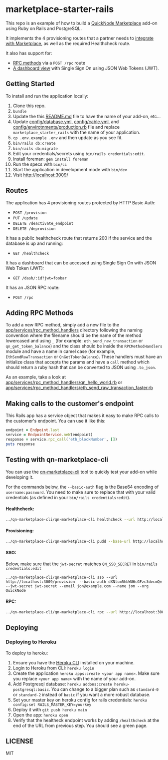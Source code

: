 # marketplace-starter-rails

This repo is an example of how to build a [QuickNode Marketplace](https://quicknode.com/marketplace) add-on using Ruby on Rails and PostgreSQL.

It implements the 4 provisioning routes that a partner needs to [integrate with Marketplace](https://www.quicknode.com/guides/quicknode-products/marketplace/how-provisioning-works-for-marketplace-partners/), as well as the required Healthcheck route.

It also has support for:

- [RPC methods](https://www.quicknode.com/guides/quicknode-products/marketplace/how-to-create-an-rpc-add-on-for-marketplace/) via a `POST /rpc` route
- [A dashboard view](https://www.quicknode.com/guides/quicknode-products/marketplace/how-sso-works-for-marketplace-partners/) with Single Sign On using JSON Web Tokens (JWT).


## Getting Started

To install and run the application locally:

1. Clone this repo.
1. `bundle`
1. Update the this [README.md](README.md) file to have the name of your add-on, etc...
1. Update [config/database.yml](config/database.yml), [config/cable.yml](config/cable.yml), and [config/envirotnments/production.rb](config/environments/production.rb) file and replace `marketplace_starter_rails` with the name of your application.
1. `cp .env.example .env` and then update as you see fit.
1. `bin/rails db:create`
1. `bin/rails db:migrate`
1. Edit your credentials/secrets using `bin/rails credentials:edit`.
1. Install foreman: `gem install foreman`
1. Run the specs with `bin/ci`
1. Start the application in development mode with `bin/dev`
1. Visit [http://localhost:3009/](http://localhost:3009)

## Routes

The application has 4 provisioning routes protected by HTTP Basic Auth:

- `POST /provision`
- `PUT /update`
- `DELETE /deactivate_endpoint`
- `DELETE /deprovision`

It has a public healthcheck route that returns 200 if the service and the database is up and running:

- `GET /healthcheck`

It has a dashboard that can be accessed using Single Sign On with JSON Web Token (JWT):

- `GET /dash/:id?jwt=foobar`

It has an JSON RPC route:

- `POST /rpc`

## Adding RPC Methods

To add a new RPC method, simply add a new file to the [app/services/rpc_method_handlers](app/services/rpc_method_handlers) directory following the naming convention where the filename should be the name of the method lowercased and using `_` (for example: `eth_send_raw_transaction` or `qn_get_token_balance`) and the class should be inside the `RPCMethodHandlers` module and have a name in camel case (for example, `EthSendRawTransaction` or `QnGetTokenBalance`). These handlers must have an initialize class that accepts the params and have a `call` method which should return a ruby hash that can be converted to JSON using `.to_json`.

As an example, take a look at [app/services/rpc_method_handlers/qn_hello_world.rb](app/services/rpc_method_handlers/qn_hello_world.rb) or [app/services/rpc_method_handlers/eth_send_raw_transaction_faster.rb](app/services/rpc_method_handlers/eth_send_raw_transaction_faster.rb)

## Making calls to the customer's endpoint

This Rails app has a service object that makes it easy to make RPC calls to the customer's endpoint. You can use it like this:

```ruby
endpoint = Endpoint.last
service = EndpointService.neW(endpoint)
response = service.rpc_call('eth_blockNumber', [])
puts response
```

## Testing with qn-marketplace-cli

You can use the [qn-marketplace-cli](https://github.com/quiknode-labs/qn-marketplace-cli) tool to quickly test your add-on while developing it.

For the commands below, the `--basic-auth` flag is the Base64 encoding of `username:password`.
You need to make sure to replace that with your valid credentials (as defined in your `bin/rails credentials:edit`).


#### Healthcheck:

```sh
../qn-marketplace-cli/qn-marketplace-cli healthcheck --url http://localhost:3009/healthcheck
```

#### Provisioning:

```sh
../qn-marketplace-cli/qn-marketplace-cli pudd --base-url http://localhost:3009 --basic-auth dXNlcm5hbWU6cGFzc3dvcmQ=
```

#### SSO:

Below, make sure that the `jwt-secret` matches `QN_SSO_SECRET` in `bin/rails credentials:edit`

```
../qn-marketplace-cli/qn-marketplace-cli sso --url http://localhost:3009/provision  --basic-auth dXNlcm5hbWU6cGFzc3dvcmQ= --jwt-secret jwt-secret --email jon@example.com --name jon --org QuickNode
```

#### RPC:

```sh
../qn-marketplace-cli/qn-marketplace-cli rpc --url http://localhost:3009/provision --rpc-url http://localhost:3009/rpc --rpc-method qn_hello_world --rpc-params "[\"abc\"]" --basic-auth dXNlcm5hbWU6cGFzc3dvcmQ= --verbose
```

## Deploying

### Deploying to Heroku

To deploy to heroku:

1. Ensure you have the [Heroku CLI](https://devcenter.heroku.com/articles/heroku-cli) installed on your machine.
1. Login to Heroku from CLI: `heroku login`
1. Create the application `heroku apps:create <your app name>`. Make sure you replace `<your app name>` with the name of your add-on.
1. Add Postgresql database: `heroku addons:create heroku-postgresql:basic`. You can change to a bigger plan such as `standard-0` or `standard-2` instead of `basic` if you want a more robust database.
1. Set your master key on heroku config for rails credentials: `heroku config:set RAILS_MASTER_KEY=yourkey`
1. Deploy it with `git push heroku main`
1. Open the app: `heroku open`
1. Verify that the healtheck endpoint works by adding `/healthcheck` at the end of the URL from previous step. You should see a green page.

## LICENSE

MIT